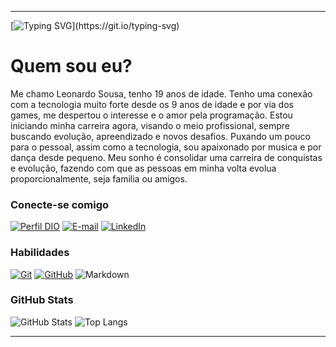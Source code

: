 
---

[![Typing SVG](https://readme-typing-svg.herokuapp.com?font=Fira+Code&size=14&pause=1000&color=AA42F7&width=435&lines=Ola+DEV!+Seja+bem-vindo+ao+meu+perfil+GitHub!;Prazer%2C+meu+nome+%C3%A9+Leonardo+Sousa.)](https://git.io/typing-svg)

# Quem sou eu?
Me chamo Leonardo Sousa, tenho 19 anos de idade. Tenho uma conexão com a tecnologia muito forte desde os 9 anos de idade e por via dos games, me despertou o interesse e o amor pela programação. Estou iniciando minha carreira agora, visando o meio profissional, sempre buscando evolução, apreendizado e novos desafios. Puxando um pouco para o pessoal, assim como a tecnologia, sou apaixonado por musica e por dança desde pequeno. Meu sonho é consolidar uma carreira de conquistas e evolução, fazendo com que as pessoas em minha volta evolua proporcionalmente, seja familia ou amigos. 

### Conecte-se comigo
[![Perfil DIO](https://img.shields.io/badge/-Meu%20Perfil%20na%20DIO-30A3DC?style=for-the-badge)](https://web.dio.me/users/contato_sousa18/)
[![E-mail](https://img.shields.io/badge/-Email-000?style=for-the-badge&logo=gmail&logoColor=AA42F7)](mailto:contato.sousa18@gmail.com)
[![LinkedIn](https://img.shields.io/badge/-LinkedIn-000?style=for-the-badge&logo=linkedin&logoColor=AA42F7)](https://www.linkedin.com/in/leonardo-sousa-dias-271b75220/)


### Habilidades
[![Git](https://img.shields.io/badge/Git-000?style=for-the-badge&logo=git&logoColor=AA42F7)](https://git-scm.com/doc) 
[![GitHub](https://img.shields.io/badge/GitHub-000?style=for-the-badge&logo=github&logoColor=AA42F7)](https://docs.github.com/)
![Markdown](https://img.shields.io/badge/Markdown-000?style=for-the-badge&logo=markdown)

### GitHub Stats
![GitHub Stats](https://github-readme-stats.vercel.app/api?username=23LSDev&theme=transparent&bg_color=000&border_color=AA42F7&show_icons=true&icon_color=AA42F7&title_color=AA42F7&text_color=FFF)
![Top Langs](https://github-readme-stats-git-masterrstaa-rickstaa.vercel.app/api/top-langs/?username=23LSDev&layout=compact&bg_color=000&border_color=AA42F7&title_color=AA42F7&text_color=FFF)


---
